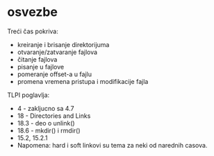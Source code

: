 # osvezbe
Treći čas pokriva:

- kreiranje i brisanje direktorijuma
- otvaranje/zatvaranje fajlova
- čitanje fajlova
- pisanje u fajlove
- pomeranje offset-a u fajlu
- promena vremena pristupa i modifikacije fajla

TLPI poglavlja:

- 4 - zakljucno sa 4.7
- 18 - Directories and Links
- 18.3 - deo o unlink()
- 18.6 - mkdir() i rmdir()
- 15.2, 15.2.1
- Napomena: hard i soft linkovi su tema za neki od narednih casova.
